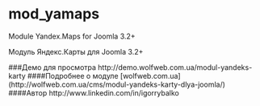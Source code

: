 # mod_yamaps
Module Yandex.Maps for Joomla 3.2+
<p>Модуль Яндекс.Карты для Joomla 3.2+</p>
###Демо
для просмотра http://demo.wolfweb.com.ua/modul-yandeks-karty
####Подробнее о модуле 
[wolfweb.com.ua](http://wolfweb.com.ua/cms/modul-yandeks-karty-dlya-joomla/)
####Автор
http://www.linkedin.com/in/igorrybalko
